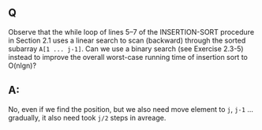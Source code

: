 ## Q
Observe that the while loop of lines 5–7 of the INSERTION-SORT procedure in Section 2.1 uses a linear search to scan (backward) through the sorted subarray
`A[1 ... j-1]`. Can we use a binary search (see Exercise 2.3-5) instead to improve the overall worst-case running time of insertion sort to O(nlgn)?

## A:
No, even if we find the position, but we also need move element to `j`, `j-1` ... gradually, it also need took `j/2` steps in avreage.
